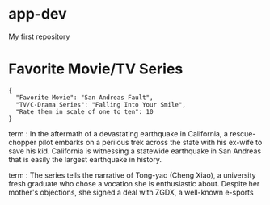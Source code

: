 # app-dev
My first repository

# Favorite Movie/TV Series 

```
{
  "Favorite Movie": "San Andreas Fault",
  "TV/C-Drama Series": "Falling Into Your Smile",
  "Rate them in scale of one to ten": 10
}
```

term
: In the aftermath of a devastating earthquake in California, a rescue-chopper pilot embarks on a perilous trek across the state with his ex-wife to save his kid. California is witnessing a statewide earthquake in San Andreas that is easily the largest earthquake in history.

term
: The series tells the narrative of Tong-yao (Cheng Xiao), a university fresh graduate who chose a vocation she is enthusiastic about. Despite her mother's objections, she signed a deal with ZGDX, a well-known e-sports 
